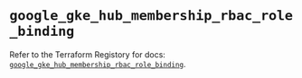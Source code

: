 # `google_gke_hub_membership_rbac_role_binding`

Refer to the Terraform Registory for docs: [`google_gke_hub_membership_rbac_role_binding`](https://registry.terraform.io/providers/hashicorp/google-beta/5.11.0/docs/resources/google_gke_hub_membership_rbac_role_binding).
